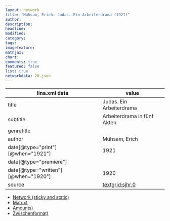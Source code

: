 ```yaml
---
layout: network
title: "Mühsam, Erich: Judas. Ein Arbeiterdrama (1921)"
author:
description:
headline:
modified:
category:
tags:
imagefeature: 
mathjax: 
chart: 
comments: true
featured: false
list: true
networkdata: 20.json
---
```

lina.xml data  | value
------------- | -------------
title|Judas. Ein Arbeiterdrama
subtitle|Arbeiterdrama in fünf Akten
genretitle|
author|Mühsam, Erich
date[@type="print"][@when="1921"]|1921
date[@type="premiere"]|
date[@type="written"][@when="1920"]|1920
source|[textgrid:sjhr.0](https://textgridlab.org/1.0/tgcrud-public/rest/textgrid:sjhr.0/data)



* [Network (sticky and static)](/linas/network20)
* [Matrix)](/linas/matrix20)
* [Amounts)](/linas/amount20)
* [Zwischenformat)](/linas/lina20 )
